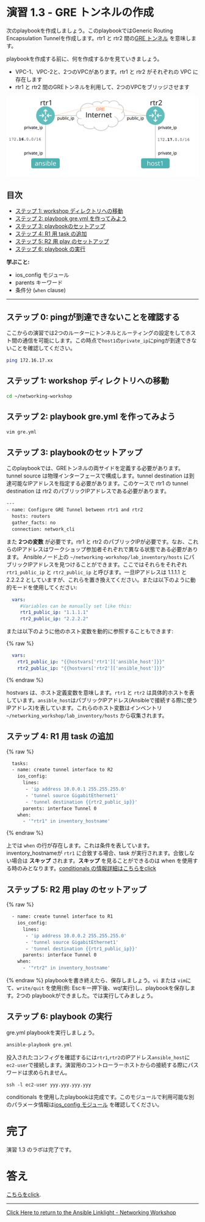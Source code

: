 # 演習 1.3 - GRE トンネルの作成

次のplaybookを作成しましょう。このplaybookではGeneric Routing Encapsulation Tunnelを作成します。rtr1 と rtr2 間の[GRE トンネル](https://en.wikipedia.org/wiki/Generic_Routing_Encapsulation) を意味します。

playbookを作成する前に、何を作成するかを見ていきましょう。
- VPC-1、VPC-2と、2つのVPCがあります。rtr1 と rtr2 がそれぞれの VPC に存在します
- rtr1 と rtr2 間のGREトンネルを利用して、2つのVPCをブリッジさせます

![diagram](../diagram.png)

## 目次
- [ステップ 1: workshop ディレクトリへの移動](#)
- [ステップ 2: playbook gre.yml を作ってみよう](#)
- [ステップ 3: playbookのセットアップ](#)
- [ステップ 4: R1 用 task の追加](#)
- [ステップ 5: R2 用 play のセットアップ](#)
- [ステップ 6: playbook の実行](#)

**学ぶこと:**
 - ios_config モジュール
 - parents キーワード
 - 条件分 (`when` clause)

 ---

## ステップ 0: pingが到達できないことを確認する

ここからの演習では2つのルーターにトンネルとルーティングの設定をしてホスト間の通信を可能にします。この時点で`host1`の`private_ip`にpingが到達できないことを確認してください。

```bash
ping 172.16.17.xx
```

## ステップ 1: workshop ディレクトリへの移動

```bash
cd ~/networking-workshop
```

## ステップ 2: playbook gre.yml を作ってみよう

```bash
vim gre.yml
```

## ステップ 3: playbookのセットアップ

このplaybookでは、GREトンネルの両サイドを定義する必要があります。tunnel source は物理インターフェースで構成します。tunnel destination は到達可能なIPアドレスを指定する必要があります。このケースで rtr1 の tunnel destination は rtr2 のパブリックIPアドレスである必要があります。

```bash
---
- name: Configure GRE Tunnel between rtr1 and rtr2
  hosts: routers
  gather_facts: no
  connection: network_cli
```

また **2つの変数** が必要です。rtr1 と rtr2 のパブリックIPが必要です。なお、これらのIPアドレスはワークショップ参加者それぞれで異なる状態である必要があります。 Ansibleノード上の `~/networking-workshop/lab_inventory/hosts` にパブリックIPアドレスを見つけることができます。ここではそれらをそれぞれ `rtr1_public_ip` と `rtr2_public_ip` と呼びます。一旦IPアドレスは 1.1.1.1 と 2.2.2.2 としていますが、これらを置き換えてください。または以下のように動的モードを使用してください:
```yml
  vars:
     #Variables can be manually set like this:
     rtr1_public_ip: "1.1.1.1"
     rtr2_public_ip: "2.2.2.2"
```

または以下のように他のホスト変数を動的に参照することもできます:

{% raw %}
```yml
  vars:
    rtr1_public_ip: "{{hostvars['rtr1']['ansible_host']}}"
    rtr2_public_ip: "{{hostvars['rtr2']['ansible_host']}}"
```
{% endraw %}

hostvars は、ホスト定義変数を意味します。`rtr1` と `rtr2` は具体的ホストを表しています。`ansible_host`はパブリックIPアドレス(Ansibleで接続する際に使うIPアドレス)を表しています。これらのホスト変数はインベントリ `~/networking_workshop/lab_inventory/hosts` から収集されます。

## ステップ 4: R1 用 task の追加

{% raw %}
```bash
  tasks:
  - name: create tunnel interface to R2
    ios_config:
      lines:
       - 'ip address 10.0.0.1 255.255.255.0'
       - 'tunnel source GigabitEthernet1'
       - 'tunnel destination {{rtr2_public_ip}}'
      parents: interface Tunnel 0
    when:
      - '"rtr1" in inventory_hostname'
```    
{% endraw %}

上では `when` の行が存在します。これは条件を表しています。inventory_hostnameが `rtr1` に合致する場合、task が実行されます。合致しない場合は **スキップ** されます。**スキップ** を見ることができるのは when を使用する時のみとなります。[conditionals の情報詳細はこちらをclick](http://docs.ansible.com/ansible/latest/playbooks_conditionals.html)

## ステップ 5: R2 用 play のセットアップ

{% raw %}
```bash
  - name: create tunnel interface to R1
    ios_config:
      lines:
       - 'ip address 10.0.0.2 255.255.255.0'
       - 'tunnel source GigabitEthernet1'
       - 'tunnel destination {{rtr1_public_ip}}'
      parents: interface Tunnel 0
    when:
      - '"rtr2" in inventory_hostname'
```
{% endraw %}
playbookを書き終えたら、保存しましょう。`vi` または `vim`にて、`write/quit` を使用(例: Escキー押下後、wq!実行)し、playbookを保存します。2つの playbookができました。では実行してみましょう。

## ステップ 6: playbook の実行
gre.yml playbookを実行しましょう。
```bash
ansible-playbook gre.yml
```

投入されたコンフィグを確認するには`rtr1`,`rtr2`のIPアドレス`ansible_host`に`ec2-user`で接続します。演習用のコントローラーホストからの接続する際にパスワードは求められません。

```
ssh -l ec2-user yyy.yyy.yyy.yyy
```


conditionals を使用したplaybookは完成です。このモジュールで利用可能な別のパラメータ情報は[ios_config モジュール](http://docs.ansible.com/ansible/latest/ios_config_module.html) を確認してください。

# 完了
演習 1.3 のラボは完了です。

# 答え
[こちらをclick](https://github.com/network-automation/linklight/blob/master/exercises/networking/1.3-gre/gre.yml).

 ---
[Click Here to return to the Ansible Linklight - Networking Workshop](../README.ja.md)

